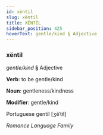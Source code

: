 ```yaml
---
id: xëntil
slug: xëntil
title: XËNTİL
sidebar_position: 425
hoverText: gentle/kind § Adjective
---
```


### xëntil

*gentle/kind* **§** Adjective

**Verb**: to be gentle/kind

**Noun**: gentleness/kindness

**Modifier**: gentle/kind

Portuguese gentil [ʒẽˈtiɫ]

*Romance Language Family*